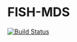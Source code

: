# FISH-MDS

[![Build Status](https://travis-ci.org/yjzhang/FISH-MDS.jl.svg?branch=master)](https://travis-ci.org/yjzhang/FISH-MDS.jl)
